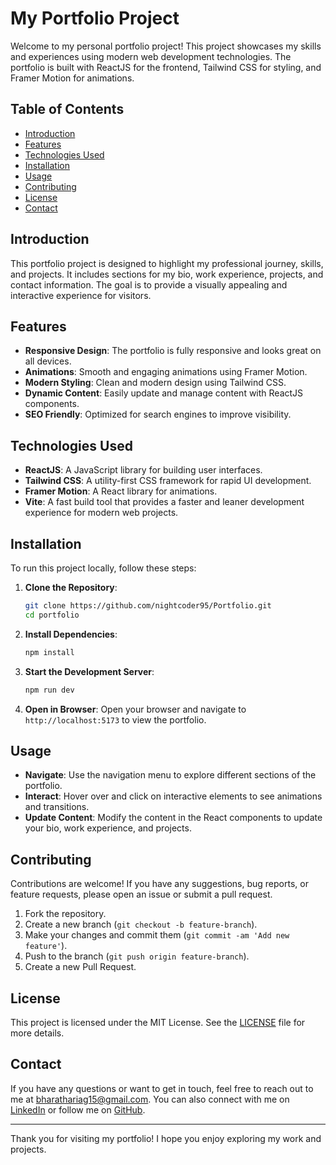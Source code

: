 # My Portfolio Project

Welcome to my personal portfolio project! This project showcases my skills and experiences using modern web development technologies. The portfolio is built with ReactJS for the frontend, Tailwind CSS for styling, and Framer Motion for animations.

## Table of Contents

- [Introduction](#introduction)
- [Features](#features)
- [Technologies Used](#technologies-used)
- [Installation](#installation)
- [Usage](#usage)
- [Contributing](#contributing)
- [License](#license)
- [Contact](#contact)

## Introduction

This portfolio project is designed to highlight my professional journey, skills, and projects. It includes sections for my bio, work experience, projects, and contact information. The goal is to provide a visually appealing and interactive experience for visitors.

## Features

- **Responsive Design**: The portfolio is fully responsive and looks great on all devices.
- **Animations**: Smooth and engaging animations using Framer Motion.
- **Modern Styling**: Clean and modern design using Tailwind CSS.
- **Dynamic Content**: Easily update and manage content with ReactJS components.
- **SEO Friendly**: Optimized for search engines to improve visibility.

## Technologies Used

- **ReactJS**: A JavaScript library for building user interfaces.
- **Tailwind CSS**: A utility-first CSS framework for rapid UI development.
- **Framer Motion**: A React library for animations.
- **Vite**: A fast build tool that provides a faster and leaner development experience for modern web projects.

## Installation

To run this project locally, follow these steps:

1. **Clone the Repository**:
   ```bash
   git clone https://github.com/nightcoder95/Portfolio.git
   cd portfolio
   ```

2. **Install Dependencies**:
   ```bash
   npm install
   ```

3. **Start the Development Server**:
   ```bash
   npm run dev
   ```

4. **Open in Browser**:
   Open your browser and navigate to `http://localhost:5173` to view the portfolio.

## Usage

- **Navigate**: Use the navigation menu to explore different sections of the portfolio.
- **Interact**: Hover over and click on interactive elements to see animations and transitions.
- **Update Content**: Modify the content in the React components to update your bio, work experience, and projects.

## Contributing

Contributions are welcome! If you have any suggestions, bug reports, or feature requests, please open an issue or submit a pull request.

1. Fork the repository.
2. Create a new branch (`git checkout -b feature-branch`).
3. Make your changes and commit them (`git commit -am 'Add new feature'`).
4. Push to the branch (`git push origin feature-branch`).
5. Create a new Pull Request.

## License

This project is licensed under the MIT License. See the [LICENSE](LICENSE) file for more details.

## Contact

If you have any questions or want to get in touch, feel free to reach out to me at [bharathariag15@gmail.com](mailto:bharathariag15@gmail.com). You can also connect with me on [LinkedIn](https://www.linkedin.com/in/bharat-harikumar) or follow me on [GitHub](https://github.com/nightcoder95).

---

Thank you for visiting my portfolio! I hope you enjoy exploring my work and projects.

